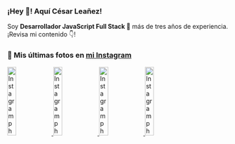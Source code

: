 <h3>¡Hey 👋! Aquí César Leañez!</h3>

<p>Soy <strong>Desarrollador JavaScript Full Stack 🚀</strong> más de tres años de experiencia.<br />¡Revisa mi contenido 👇!</p>

### 📸 Mis últimas fotos en [mi Instagram](https://instagram.com/cele)


<a href='https://instagram.com/p/C-FxtqCMb5L' target='_blank'>
  <img width='20%' src='https://instagram.fkiv3-1.fna.fbcdn.net/v/t51.29350-15/453564940_2193561250996428_5263815856920052200_n.jpg?stp=dst-jpg_e15&_nc_ht=instagram.fkiv3-1.fna.fbcdn.net&_nc_cat=100&_nc_ohc=8sLnsyy-Ui0Q7kNvgE2fVMo&edm=APU89FABAAAA&ccb=7-5&oh=00_AYCL19BoAqm6PumvaxgLZetOYWNnbynBCfNERNWCcRQzYg&oe=66B75203&_nc_sid=bc0c2c' alt='Instagram photo' />
</a>
<a href='https://instagram.com/p/C1UpuSGLQiG' target='_blank'>
  <img width='20%' src='https://instagram.fkiv3-1.fna.fbcdn.net/v/t51.29350-15/412513918_1325803934584302_4400498733289087214_n.jpg?stp=dst-jpg_e15&_nc_ht=instagram.fkiv3-1.fna.fbcdn.net&_nc_cat=106&_nc_ohc=XZDe450nozgQ7kNvgH0rsQi&edm=APU89FABAAAA&ccb=7-5&oh=00_AYBgcvknsMqD2ItPAZkS10f6W17LOV1iztwutQa0Ap4sKA&oe=66B7581D&_nc_sid=bc0c2c' alt='Instagram photo' />
</a>
<a href='https://instagram.com/p/CzMY3lzxgmx' target='_blank'>
  <img width='20%' src='https://instagram.fkiv3-1.fna.fbcdn.net/v/t51.29350-15/398916226_819142863293745_2426123683154743297_n.webp?stp=dst-jpg_e35&_nc_ht=instagram.fkiv3-1.fna.fbcdn.net&_nc_cat=109&_nc_ohc=sPiBCSBxKsoQ7kNvgHtkDp-&edm=APU89FABAAAA&ccb=7-5&oh=00_AYBgJxz32T8s8VAx0x1acUg6j_zdLY7h4lkkJ7QlkZ4SFw&oe=66B7570C&_nc_sid=bc0c2c' alt='Instagram photo' />
</a>
<a href='https://instagram.com/p/CygbQv4uqxM' target='_blank'>
  <img width='20%' src='https://instagram.fkiv3-1.fna.fbcdn.net/v/t51.29350-15/391525959_236593062741789_5868561716480810596_n.webp?stp=dst-jpg_e35&_nc_ht=instagram.fkiv3-1.fna.fbcdn.net&_nc_cat=109&_nc_ohc=zAJHtod8mtcQ7kNvgFSa46v&edm=APU89FABAAAA&ccb=7-5&oh=00_AYDdxzGimfztwJ62FXzLrf5ILgR8yuGMU9JYoJTnqA000g&oe=66B75D48&_nc_sid=bc0c2c' alt='Instagram photo' />
</a>
